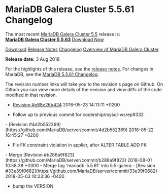 # MariaDB Galera Cluster 5.5.61 Changelog

The most recent [MariaDB Galera Cluster 5.5](/kb/en/galera/) release is:<br>
<span class="cstm-style lead"><strong>[MariaDB Galera Cluster 5.5.63](/replication/galera-cluster/mariadb-galera-cluster-releases/mariadb-galera-55-release-notes/mariadb-galera-cluster-5563-release-notes/)</strong> [Download<span>&nbsp;</span>Now](https://downloads.mariadb.org/mariadb-galera/5.5)</span>

[Download](http://downloads.mariadb.org/mariadb-galera/5.5.61)
[Release Notes](/replication/galera-cluster/mariadb-galera-cluster-releases/mariadb-galera-55-release-notes/mariadb-galera-cluster-5561-release-notes/)
[Changelog](/replication/galera-cluster/mariadb-galera-cluster-releases/mariadb-galera-55-changelogs/mariadb-galera-cluster-5561-changelog/)
[Overview of MariaDB Galera Cluster](/replication/galera-cluster/what-is-mariadb-galera-cluster/)

<strong>Release date:</strong> 3 Aug 2018

For the highlights of this release, see the
[release notes](/replication/galera-cluster/mariadb-galera-cluster-releases/mariadb-galera-55-release-notes/mariadb-galera-cluster-5561-release-notes/). For changes in
MariaDB, see the [MariaDB 5.5.61 Changelog](/kb/en/mariadb-5561-changelog/).

The revision number links will take you to the revision's page on Github. On
Github you can view more details of the revision and view diffs of the code
modified in that revision.

- [Revision #e88e26b424](https://github.com/MariaDB/server/commit/e88e26b424)
<span class="cstm-style datetime">2018-05-23 14:13:11 +0200</span>
<ul start="1"><li>Follow up to previous commit for codership/mysql-wsrep#332
</li></ul>
- [Revision #4d2b552369](https://github.com/MariaDB/server/commit/4d2b552369)
<span class="cstm-style datetime">2018-05-22 16:45:27 +0200</span>
<ul start="1"><li>Fix FK constraint violation in applier, after ALTER TABLE ADD FK
</li></ul>
- <span class="cstm-style merge">Merge [Revision #b286a9f823](https://github.com/MariaDB/server/commit/b286a9f823) 2018-08-01 10:58:38 +0300 - Merge tag 'mariadb-5.5.61' into 5.5-galera</span>
- [Revision #33e39f0682](https://github.com/MariaDB/server/commit/33e39f0682)
<span class="cstm-style datetime">2018-05-03 10:23:36 -0400</span>
<ul start="1"><li>bump the VERSION</li></ul>